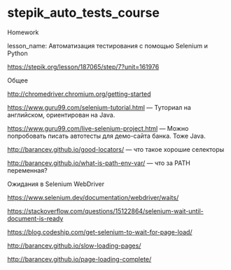 # stepik_auto_tests_course
Homework

lesson_name: Автоматизация тестирования с помощью Selenium и Python

https://stepik.org/lesson/187065/step/7?unit=161976
 
 Общее

http://chromedriver.chromium.org/getting-started

https://www.guru99.com/selenium-tutorial.html — Туториал на английском, ориентирован на Java.

https://www.guru99.com/live-selenium-project.html — Можно попробовать писать автотесты для демо-сайта банка. Тоже Java.

http://barancev.github.io/good-locators/ — что такое хорошие селекторы

http://barancev.github.io/what-is-path-env-var/ — что за PATH переменная? 


Ожидания в Selenium WebDriver

https://www.selenium.dev/documentation/webdriver/waits/

https://stackoverflow.com/questions/15122864/selenium-wait-until-document-is-ready

https://blog.codeship.com/get-selenium-to-wait-for-page-load/

http://barancev.github.io/slow-loading-pages/

http://barancev.github.io/page-loading-complete/


